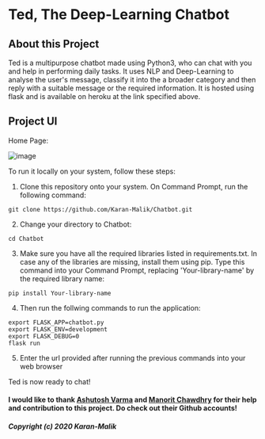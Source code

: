 # Ted, The Deep-Learning Chatbot

## About this Project
Ted is a multipurpose chatbot made using Python3, who can chat with you and help in performing daily tasks. It uses NLP and Deep-Learning to analyse the user's message, classify it into the a broader category and then reply with a suitable message or the required information. It is hosted using flask and is available on heroku at the link specified above. 

## Project UI
Home Page:

![image](https://raw.githubusercontent.com/Karan-Malik/Chatbot/master/UI/main_screen.PNG?token=AKGUW5C2TMM37OQE5FSPXLS66D55O)

To run it locally on your system, follow these steps:
1. Clone this repository onto your system. On Command Prompt, run the following command:

```
git clone https://github.com/Karan-Malik/Chatbot.git
```
2. Change your directory to Chatbot:
```
cd Chatbot
```
3. Make sure you have all the required libraries listed in requirements.txt. In case any of the libraries are missing, install them using pip. Type this command into your Command Prompt, replacing 'Your-library-name' by the required library name:
```
pip install Your-library-name 
```
4. Then run the follwing commands to run the application:
```
export FLASK_APP=chatbot.py
export FLASK_ENV=development
export FLASK_DEBUG=0
flask run
```

5. Enter the url provided after running the previous commands into your web browser

Ted is now ready to chat!

#### I would like to thank [Ashutosh Varma](https://github.com/ashutoshvarma) and [Manorit Chawdhry](https://github.com/manorit2001) for their help and contribution to this project. Do check out their Github accounts!

##### Copyright (c) 2020 Karan-Malik



